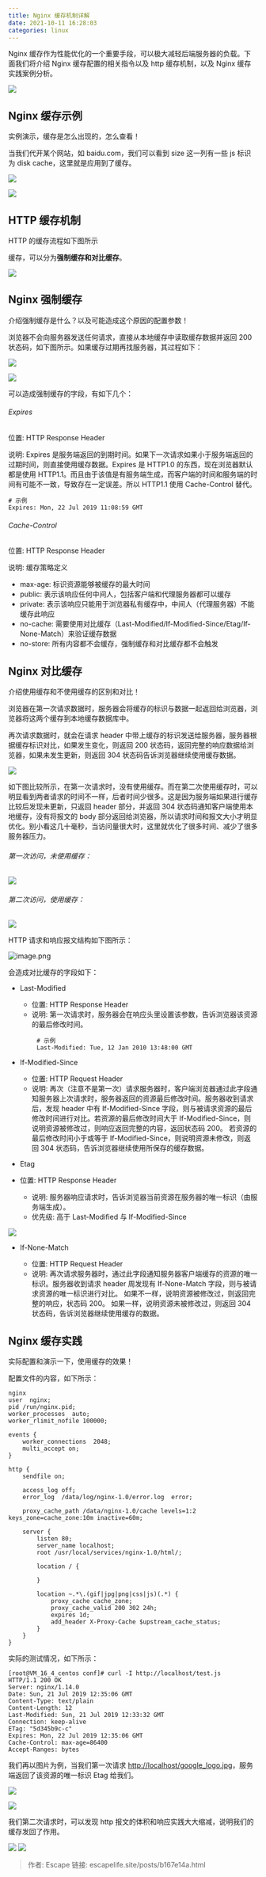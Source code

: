 ```yaml
---
title: Nginx 缓存机制详解
date: 2021-10-11 16:28:03
categories: linux
---
```

Nginx 缓存作为性能优化的一个重要手段，可以极大减轻后端服务器的负载。下面我们将介绍 Nginx 缓存配置的相关指令以及 http 缓存机制，以及 Nginx 缓存实践案例分析。

![](https://upload-images.jianshu.io/upload_images/10024246-ded1b4975842106b.png?imageMogr2/auto-orient/strip%7CimageView2/2/w/1240)

## Nginx 缓存示例

实例演示，缓存是怎么出现的，怎么查看！

当我们代开某个网站，如 baidu.com，我们可以看到 size 这一列有一些 js 标识为 disk cache，这里就是应用到了缓存。

![](https://upload-images.jianshu.io/upload_images/10024246-43c5894bb0f0e854.png?imageMogr2/auto-orient/strip%7CimageView2/2/w/1240)

![](https://upload-images.jianshu.io/upload_images/10024246-e45534f515956b4f.png?imageMogr2/auto-orient/strip%7CimageView2/2/w/1240)

## HTTP 缓存机制

HTTP 的缓存流程如下图所示

缓存，可以分为**强制缓存和对比缓存**。

![](https://upload-images.jianshu.io/upload_images/10024246-cc9e727b78500b19.png?imageMogr2/auto-orient/strip%7CimageView2/2/w/1240)

## Nginx 强制缓存

介绍强制缓存是什么？以及可能造成这个原因的配置参数！

浏览器不会向服务器发送任何请求，直接从本地缓存中读取缓存数据并返回 200 状态码，如下图所示。如果缓存过期再找服务器，其过程如下：

![](https://upload-images.jianshu.io/upload_images/10024246-62f21177b09824fb.png?imageMogr2/auto-orient/strip%7CimageView2/2/w/1240)

![](https://upload-images.jianshu.io/upload_images/10024246-28d5945527424a0b.png?imageMogr2/auto-orient/strip%7CimageView2/2/w/1240)

可以造成强制缓存的字段，有如下几个：

###### Expires

位置: HTTP Response Header

说明: Expires 是服务端返回的到期时间。如果下一次请求如果小于服务端返回的过期时间，则直接使用缓存数据。Expires 是 HTTP1.0 的东西，现在浏览器默认都是使用 HTTP1.1。而且由于该值是有服务端生成，而客户端的时间和服务端的时间有可能不一致，导致存在一定误差。所以 HTTP1.1 使用 Cache-Control 替代。

```
# 示例
Expires: Mon, 22 Jul 2019 11:08:59 GMT
```

###### Cache-Control

位置: HTTP Response Header

说明: 缓存策略定义

*   max-age: 标识资源能够被缓存的最大时间
*   public: 表示该响应任何中间人，包括客户端和代理服务器都可以缓存
*   private: 表示该响应只能用于浏览器私有缓存中，中间人（代理服务器）不能缓存此响应
*   no-cache: 需要使用对比缓存（Last-Modified/If-Modified-Since/Etag/If-None-Match）来验证缓存数据
*   no-store: 所有内容都不会缓存，强制缓存和对比缓存都不会触发

## Nginx 对比缓存

介绍使用缓存和不使用缓存的区别和对比！

浏览器在第一次请求数据时，服务器会将缓存的标识与数据一起返回给浏览器，浏览器将这两个缓存到本地缓存数据库中。

再次请求数据时，就会在请求 header 中带上缓存的标识发送给服务器，服务器根据缓存标识对比，如果发生变化，则返回 200 状态码，返回完整的响应数据给浏览器，如果未发生更新，则返回 304 状态码告诉浏览器继续使用缓存数据。

![](https://upload-images.jianshu.io/upload_images/10024246-e0a4f4da9a3889d8.png?imageMogr2/auto-orient/strip%7CimageView2/2/w/1240)

如下图比较所示，在第一次请求时，没有使用缓存。而在第二次使用缓存时，可以明显看到两者请求的时间不一样，后者时间少很多。这是因为服务端如果进行缓存比较后发现未更新，只返回 header 部分，并返回 304 状态码通知客户端使用本地缓存，没有将报文的 body 部分返回给浏览器，所以请求时间和报文大小才明显优化。别小看这几十毫秒，当访问量很大时，这里就优化了很多时间、减少了很多服务器压力。

###### 第一次访问，未使用缓存：

![](https://upload-images.jianshu.io/upload_images/10024246-77505633a996b571.png?imageMogr2/auto-orient/strip%7CimageView2/2/w/1240)


###### 第二次访问，使用缓存：

![](https://upload-images.jianshu.io/upload_images/10024246-7510e62d16afca93.png?imageMogr2/auto-orient/strip%7CimageView2/2/w/1240)

HTTP 请求和响应报文结构如下图所示：

![image.png](https://upload-images.jianshu.io/upload_images/10024246-b88478a94585e571.png?imageMogr2/auto-orient/strip%7CimageView2/2/w/1240)


会造成对比缓存的字段如下：

*   Last-Modified

    *   位置: HTTP Response Header
    *   说明: 第一次请求时，服务器会在响应头里设置该参数，告诉浏览器该资源的最后修改时间。
```
        # 示例
        Last-Modified: Tue, 12 Jan 2010 13:48:00 GMT
```

*   If-Modified-Since

    *   位置: HTTP Request Header
    *   说明: 再次（注意不是第一次）请求服务器时，客户端浏览器通过此字段通知服务器上次请求时，服务器返回的资源最后修改时间。服务器收到请求后，发现 header 中有 If-Modified-Since 字段，则与被请求资源的最后修改时间进行对比。若资源的最后修改时间大于 If-Modified-Since，则说明资源被修改过，则响应返回完整的内容，返回状态码 200。 若资源的最后修改时间小于或等于 If-Modified-Since，则说明资源未修改，则返回 304 状态码，告诉浏览器继续使用所保存的缓存数据。
*   Etag
*   位置: HTTP Response Header

    *   说明: 服务器响应请求时，告诉浏览器当前资源在服务器的唯一标识（由服务端生成）。
    *   优先级: 高于 Last-Modified 与 If-Modified-Since

![](https://upload-images.jianshu.io/upload_images/10024246-179efa2c4269a211.png?imageMogr2/auto-orient/strip%7CimageView2/2/w/1240)


*   If-None-Match

    *   位置: HTTP Request Header
    *   说明: 再次请求服务器时，通过此字段通知服务器客户端缓存的资源的唯一标识。服务器收到请求 header 周发现有 If-None-Match 字段，则与被请求资源的唯一标识进行对比。 如果不一样，说明资源被修改过，则返回完整的响应，状态码 200。 如果一样，说明资源未被修改过，则返回 304 状态码，告诉浏览器继续使用缓存的数据。

## Nginx 缓存实践

实际配置和演示一下，使用缓存的效果！

配置文件的内容，如下所示：

```
nginx
user  nginx;
pid /run/nginx.pid;
worker_processes  auto;
worker_rlimit_nofile 100000;

events {
    worker_connections  2048;
    multi_accept on;
}

http {
    sendfile on;

    access_log off;
    error_log  /data/log/nginx-1.0/error.log  error;

    proxy_cache_path /data/nginx-1.0/cache levels=1:2 keys_zone=cache_zone:10m inactive=60m;

    server {
        listen 80;
        server_name localhost;
        root /usr/local/services/nginx-1.0/html/;

        location / {

        }

        location ~.*\.(gif|jpg|png|css|js)(.*) {
            proxy_cache cache_zone;
            proxy_cache_valid 200 302 24h;
            expires 1d;
            add_header X-Proxy-Cache $upstream_cache_status;
        }
    }
}
```

实际的测试情况，如下所示：

```
[root@VM_16_4_centos conf]# curl -I http://localhost/test.js
HTTP/1.1 200 OK
Server: nginx/1.14.0
Date: Sun, 21 Jul 2019 12:35:06 GMT
Content-Type: text/plain
Content-Length: 12
Last-Modified: Sun, 21 Jul 2019 12:33:32 GMT
Connection: keep-alive
ETag: "5d345b9c-c"
Expires: Mon, 22 Jul 2019 12:35:06 GMT
Cache-Control: max-age=86400
Accept-Ranges: bytes
```

我们再以图片为例，当我们第一次请求 [http://localhost/google_logo.jpg](https://link.segmentfault.com/?enc=30aueDZxSuZnbJrnNci4NQ%3D%3D.oi6awxTtfSBOjl6JyCRu6DJ8%2F6vTmiGEdbLiHHHjxq7280U6bbFuZCR36CZQe%2FX8)，服务端返回了该资源的唯一标识 Etag 给我们。

![](https://upload-images.jianshu.io/upload_images/10024246-1427ee88f2028ca7.png?imageMogr2/auto-orient/strip%7CimageView2/2/w/1240)

![](https://upload-images.jianshu.io/upload_images/10024246-f244419f249f9350.png?imageMogr2/auto-orient/strip%7CimageView2/2/w/1240)

我们第二次请求时，可以发现 http 报文的体积和响应实践大大缩减，说明我们的缓存发回了作用。

![](https://upload-images.jianshu.io/upload_images/10024246-3f60f097b649d67e.png?imageMogr2/auto-orient/strip%7CimageView2/2/w/1240)
![](https://upload-images.jianshu.io/upload_images/10024246-227315ed72a0f8f2.png?imageMogr2/auto-orient/strip%7CimageView2/2/w/1240)


>作者: Escape
链接: escapelife.site/posts/b167e14a.html
